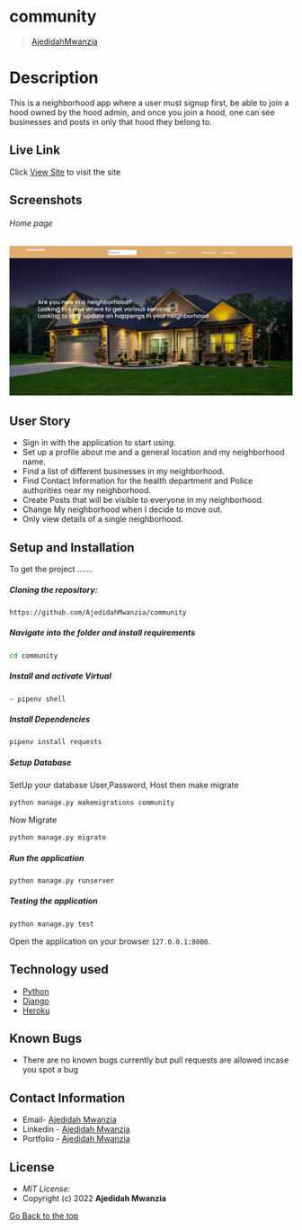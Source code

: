 # community

>[AjedidahMwanzia](https://github.com/AjedidahMwanzia)  
  
# Description  
This is a neighborhood app where a user must signup first, be able to join a hood owned by the hood admin, and once you 
join a hood, one can see businesses and posts in only that hood they belong to.  
##  Live Link  
 Click [View Site]()  to visit the site
  
## Screenshots 
###### Home page
 
<img src="https://github.com/AjedidahMwanzia/community/blob/master/static/images/community.png">

 
## User Story  
  
* Sign in with the application to start using.
* Set up a profile about me and a general location and my neighborhood name.
* Find a list of different businesses in my neighborhood.
* Find Contact Information for the health department and Police authorities near my neighborhood.
* Create Posts that will be visible to everyone in my neighborhood.
* Change My neighborhood when I decide to move out.
* Only view details of a single neighborhood.
  
## Setup and Installation  
To get the project .......  
  
##### Cloning the repository:  
 ```bash 
https://github.com/AjedidahMwanzia/community
```
##### Navigate into the folder and install requirements  
 ```bash 
cd community 
```
##### Install and activate Virtual  
 ```bash 
- pipenv shell
```  
##### Install Dependencies  
 ```bash 
 pipenv install requests
```  
 ##### Setup Database  
  SetUp your database User,Password, Host then make migrate  
 ```bash 
python manage.py makemigrations community
 ``` 
 Now Migrate  
 ```bash 
 python manage.py migrate 
```
##### Run the application  
 ```bash 
 python manage.py runserver 
``` 
##### Testing the application  
 ```bash 
 python manage.py test 
```
Open the application on your browser `127.0.0.1:8000`.  
  
 
## Technology used  
  
* [Python](https://www.python.org/)  
* [Django](https://docs.djangoproject.com/en/2.2/)  
* [Heroku](https://heroku.com)  
  
  
## Known Bugs  
* There are no known bugs currently but pull requests are allowed incase you spot a bug  
  
## Contact Information   


-   Email- [Ajedidah Mwanzia](mailto:ajedidah.mwanzia@student.moringaschool.com)
-   Linkedin - [Ajedidah Mwanzia](https://www.linkedin.com/in/ajedidah-mwanzia/)
-   Portfolio - [Ajedidah Mwanzia](https://ajedidahmwanzia.github.io/portfolio/)
  
## License 

* *MIT License:*
* Copyright (c) 2022 **Ajedidah Mwanzia**

[Go Back to the top](#community)
